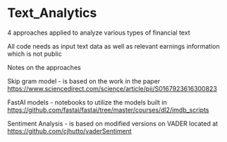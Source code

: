 # Text_Analytics

4 approaches applied to analyze various types of financial text


All code needs as input text data as well as relevant earnings information which is not public


Notes on the approaches


Skip gram model - is based on the work in the paper https://www.sciencedirect.com/science/article/pii/S0167923616300823


FastAI models - notebooks to utilize the models built in https://github.com/fastai/fastai/tree/master/courses/dl2/imdb_scripts


Sentiment Analysis - is based on modified versions on VADER located at https://github.com/cjhutto/vaderSentiment
